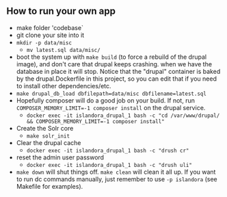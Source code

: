 ## How to run your own app

* make folder 'codebase`
* git clone your site into it
* `mkdir -p data/misc`
  * `mv latest.sql data/misc/`
* boot the system up with `make build` (to force a rebuild of the drupal image), and don't care that drupal keeps crashing. when we have the database in place it will stop. Notice that the "drupal" container is baked by the drupal.Dockerfile in this project, so you can edit that if you need to install other dependencies/etc.
* `make drupal_db_load dbfilepath=data/misc dbfilename=latest.sql`
* Hopefully composer will do a good job on your build. If not, run `COMPOSER_MEMORY_LIMIT=-1 composer install` on the drupal service.
  * `docker exec -it islandora_drupal_1 bash -c "cd /var/www/drupal/ && COMPOSER_MEMORY_LIMIT=-1 composer install"`
* Create the Solr core
  * `make solr_init`
* Clear the drupal cache
  * `docker exec -it islandora_drupal_1 bash -c "drush cr"`
* reset the admin user password
  * `docker exec -it islandora_drupal_1 bash -c "drush uli"`
* `make down` will shut things off. `make clean` will clean it all up. If you want to run dc commands manually, just remember to use `-p islandora` (see Makefile for examples).